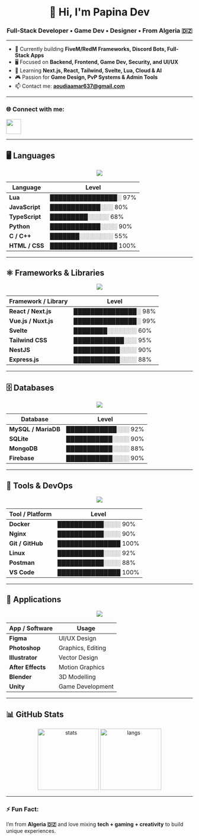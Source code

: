 <h1 align="center">👋 Hi, I'm Papina Dev</h1>
<h3 align="center">Full-Stack Developer • Game Dev • Designer • From Algeria 🇩🇿</h3>

---

- 🚀 Currently building **FiveM/RedM Frameworks, Discord Bots, Full-Stack Apps**
- 🖥️ Focused on **Backend, Frontend, Game Dev, Security, and UI/UX**
- 🌱 Learning **Next.js, React, Tailwind, Svelte, Lua, Cloud & AI**
- 🎮 Passion for **Game Design, PvP Systems & Admin Tools**
- 📫 Contact me: **aoudiaamar637@gmail.com**

---

<h3 align="left">🌐 Connect with me:</h3>
<p align="left">
<a href="https://discord.com/users/965714627918966845" target="blank"><img src="https://skillicons.dev/icons?i=discord" height="40"/></a>
</p>

---

## 🖥️ Languages
<p align="center">
  <img src="https://skillicons.dev/icons?i=html,css,js,ts,python,lua,c,cpp" />
</p>

| Language     | Level |
|--------------|-------|
| **Lua**        | ████████████████░ 97% |
| **JavaScript** | ████████████░░░ 80% |
| **TypeScript** | █████████░░░░░ 68% |
| **Python**     | ████████████░░░░ 90% |
| **C / C++**    | ███████░░░░░░░░ 55% |
| **HTML / CSS** | ████████████████ 100% |

---

## ⚛️ Frameworks & Libraries
<p align="center">
  <img src="https://skillicons.dev/icons?i=react,nextjs,vue,nuxtjs,svelte,tailwind,nestjs,express" />
</p>

| Framework / Library | Level |
|---------------------|-------|
| **React / Next.js** | ███████████████░ 98% |
| **Vue.js / Nuxt.js**| ███████████████░ 99% |
| **Svelte**          | ████████░░░░░░░ 60% |
| **Tailwind CSS**    | ████████████░░░  95% |
| **NestJS**          | ███████████░░░░  90% |
| **Express.js**      | ███████████░░░░  88% |

---

## 🗄️ Databases
<p align="center">
  <img src="https://skillicons.dev/icons?i=mysql,mongodb,sqlite,firebase,mariadb" />
</p>

| Database       | Level |
|----------------|-------|
| **MySQL / MariaDB** | ████████████░░░  92% |
| **SQLite**          | ███████████░░░░  90% |
| **MongoDB**         | ███████████░░░░  88% |
| **Firebase**        | ███████████░░░░  90% |


---

## 🔧 Tools & DevOps
<p align="center">
  <img src="https://skillicons.dev/icons?i=docker,nginx,git,github,postman,vscode,linux" />
</p>

| Tool / Platform | Level |
|-----------------|-------|
| **Docker**       | ███████████░░░░  90% |
| **Nginx**        | ███████████░░░░  90% |
| **Git / GitHub** | ███████████████  100%|
| **Linux**        | ███████████░░░░  92% |
| **Postman**      | ███████████░░░░  88% |
| **VS Code**      | ███████████████  100%|


---

## 📱 Applications
<p align="center">
  <img src="https://skillicons.dev/icons?i=figma,photoshop,illustrator,aftereffects,blender,unity" />
</p>

| App / Software   | Usage |
|------------------|-------|
| **Figma**        | UI/UX Design |
| **Photoshop**    | Graphics, Editing |
| **Illustrator**  | Vector Design |
| **After Effects**| Motion Graphics |
| **Blender**      | 3D Modelling |
| **Unity**        | Game Development |

---

## 📊 GitHub Stats
<p align="center">
  <img src="https://github-readme-stats.vercel.app/api?username=papina2&show_icons=true&theme=tokyonight" alt="stats" height="165"/>
  <img src="https://github-readme-stats.vercel.app/api/top-langs/?username=papina2&layout=compact&theme=tokyonight" alt="langs" height="165"/>
</p>

---

<h3 align="left">⚡ Fun Fact:</h3>
<p>I’m from <b>Algeria 🇩🇿</b> and love mixing <b>tech + gaming + creativity</b> to build unique experiences.</p>
